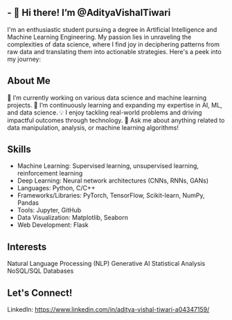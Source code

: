 ## - 👋 Hi there! I’m @AdityaVishalTiwari
I'm an enthusiastic student pursuing a degree in Artificial Intelligence and Machine Learning Engineering. My passion lies in unraveling the complexities of data science, where I find joy in deciphering patterns from raw data and translating them into actionable strategies. Here's a peek into my journey:

## About Me
🔭 I’m currently working on various data science and machine learning projects.
🌱 I’m continuously learning and expanding my expertise in AI, ML, and data science.
💡 I enjoy tackling real-world problems and driving impactful outcomes through technology.
💬 Ask me about anything related to data manipulation, analysis, or machine learning algorithms!

## Skills
* Machine Learning: Supervised learning, unsupervised learning, reinforcement learning
* Deep Learning: Neural network architectures (CNNs, RNNs, GANs)
* Languages: Python, C/C++
* Frameworks/Libraries: PyTorch, TensorFlow, Scikit-learn, NumPy, Pandas
* Tools: Jupyter, GitHub
* Data Visualization: Matplotlib, Seaborn
* Web Development: Flask

## Interests
Natural Language Processing (NLP)
Generative AI
Statistical Analysis
NoSQL/SQL Databases

## Let's Connect!
LinkedIn: https://www.linkedin.com/in/aditya-vishal-tiwari-a04347159/
